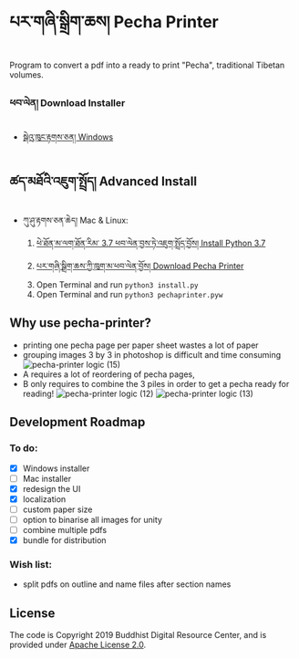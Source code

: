 # པར་གཞི་སྒྲིག་ཆས། Pecha Printer
Program to convert a pdf into a ready to print "Pecha", traditional Tibetan volumes.

### ཕབ་ལེན། Download Installer

* [སྒེའུ་ཁུང་རྟགས་ཅན། Windows](https://github.com/buda-base/pecha-printer/releases/download/v1.3/PechaPrinter_1.3.exe)

## ཚད་མཐོའི་འཇུག་སྤྲོད། Advanced Install
* ཀུ་ཤུ་རྟགས་ཅན་ཆེད། Mac & Linux:
    1. [ཕེ་ཐོན་མ་ལག་ཐོན་རིམ་ 3.7 ཕབ་ལེན་བྱས་ཏེ་འཇུག་སྤྲོད་བྱོས། Install Python 3.7](https://www.saintlad.com/install-python-3-on-mac/)
    2. [པར་གཞི་སྒྲིག་ཆས་ཀྱི་ཁུག་མ་ཕབ་ལེན་བྱོས། Download Pecha Printer](https://github.com/buda-base/pecha-printer/archive/master.zip)
    3. Open Terminal and run `python3 install.py`
    4. Open Terminal and run `python3 pechaprinter.pyw`

## Why use pecha-printer?
- printing one pecha page per paper sheet wastes a lot of paper
- grouping images 3 by 3 in photoshop is difficult and time consuming
![pecha-printer logic (15)](https://user-images.githubusercontent.com/17675331/133715523-f748843a-ec64-43dd-aa32-32c708719d9f.png)
- A requires a lot of reordering of pecha pages,
- B only requires to combine the 3 piles in order to get a pecha ready for reading!
![pecha-printer logic (12)](https://user-images.githubusercontent.com/17675331/133715222-d1248ecc-80b2-4129-8051-cc67e5a3afae.png)
![pecha-printer logic (13)](https://user-images.githubusercontent.com/17675331/133715228-44eb665a-eab5-42fb-bc34-bc26bc97eec7.png)


## Development Roadmap
### To do:
- [x] Windows installer
- [ ] Mac installer
- [x] redesign the UI
- [x] localization
- [ ] custom paper size
- [ ] option to binarise all images for unity
- [ ] combine multiple pdfs
- [x] bundle for distribution

### Wish list:
- split pdfs on outline and name files after section names

## License

The code is Copyright 2019 Buddhist Digital Resource Center, and is provided under [Apache License 2.0](LICENSE).

